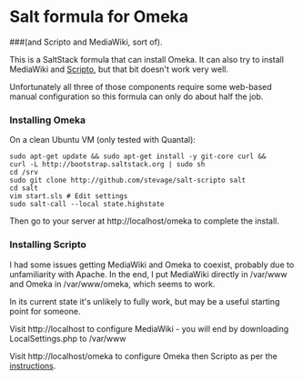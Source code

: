 Salt formula for Omeka
========================

###(and Scripto and MediaWiki, sort of).

This is a SaltStack formula that can install Omeka. It can also try to install MediaWiki and [Scripto](http://scripto.org), but that bit doesn't work very well.


Unfortunately all three of those components
require some web-based manual configuration so this formula can only do about half the job.


### Installing Omeka

On a clean Ubuntu VM (only tested with Quantal):

    sudo apt-get update && sudo apt-get install -y git-core curl &&
    curl -L http://bootstrap.saltstack.org | sudo sh
    cd /srv
    sudo git clone http://github.com/stevage/salt-scripto salt
    cd salt
    vim start.sls # Edit settings
    sudo salt-call --local state.highstate

Then go to your server at http://localhost/omeka to complete the install.

### Installing Scripto

I had some issues getting MediaWiki and Omeka to coexist, probably due to unfamiliarity with Apache. In the end, I put MediaWiki
directly in /var/www and Omeka in /var/www/omeka, which seems to work.

In its current state it's unlikely to fully work, but may be a useful starting point for someone.


Visit http://localhost to configure MediaWiki - you will end by downloading LocalSettings.php to /var/www

Visit http://localhost/omeka to configure Omeka then Scripto as per the [instructions](http://scripto.org/documentation/omeka-scripto/omeka-scripto-installation-and-configuration/).

